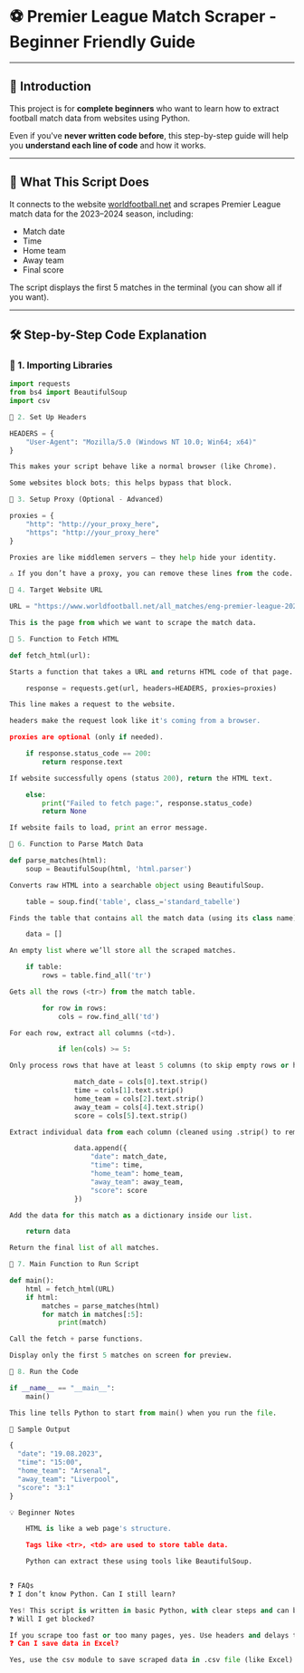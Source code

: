 # ⚽ Premier League Match Scraper - Beginner Friendly Guide

---

## 👋 Introduction

This project is for **complete beginners** who want to learn how to extract football match data from websites using Python.

Even if you've **never written code before**, this step-by-step guide will help you **understand each line of code** and how it works.

---

## 📌 What This Script Does

It connects to the website [worldfootball.net](https://www.worldfootball.net) and scrapes Premier League match data for the 2023–2024 season, including:
- Match date
- Time
- Home team
- Away team
- Final score

The script displays the first 5 matches in the terminal (you can show all if you want).

---

## 🛠️ Step-by-Step Code Explanation

### 🔹 1. Importing Libraries

```python
import requests
from bs4 import BeautifulSoup
import csv

🔹 2. Set Up Headers

HEADERS = {
    "User-Agent": "Mozilla/5.0 (Windows NT 10.0; Win64; x64)"
}

This makes your script behave like a normal browser (like Chrome).

Some websites block bots; this helps bypass that block.

🔹 3. Setup Proxy (Optional - Advanced)

proxies = {
    "http": "http://your_proxy_here",
    "https": "http://your_proxy_here"
}

Proxies are like middlemen servers — they help hide your identity.

⚠️ If you don’t have a proxy, you can remove these lines from the code.

🔹 4. Target Website URL

URL = "https://www.worldfootball.net/all_matches/eng-premier-league-2023-2024/"

This is the page from which we want to scrape the match data.

🔹 5. Function to Fetch HTML

def fetch_html(url):

Starts a function that takes a URL and returns HTML code of that page.

    response = requests.get(url, headers=HEADERS, proxies=proxies)

This line makes a request to the website.

headers make the request look like it's coming from a browser.

proxies are optional (only if needed).

    if response.status_code == 200:
        return response.text

If website successfully opens (status 200), return the HTML text.

    else:
        print("Failed to fetch page:", response.status_code)
        return None

If website fails to load, print an error message.

🔹 6. Function to Parse Match Data

def parse_matches(html):
    soup = BeautifulSoup(html, 'html.parser')

Converts raw HTML into a searchable object using BeautifulSoup.

    table = soup.find('table', class_='standard_tabelle')

Finds the table that contains all the match data (using its class name).

    data = []

An empty list where we’ll store all the scraped matches.

    if table:
        rows = table.find_all('tr')

Gets all the rows (<tr>) from the match table.

        for row in rows:
            cols = row.find_all('td')

For each row, extract all columns (<td>).

            if len(cols) >= 5:

Only process rows that have at least 5 columns (to skip empty rows or headers).

                match_date = cols[0].text.strip()
                time = cols[1].text.strip()
                home_team = cols[2].text.strip()
                away_team = cols[4].text.strip()
                score = cols[5].text.strip()

Extract individual data from each column (cleaned using .strip() to remove spaces).

                data.append({
                    "date": match_date,
                    "time": time,
                    "home_team": home_team,
                    "away_team": away_team,
                    "score": score
                })

Add the data for this match as a dictionary inside our list.

    return data

Return the final list of all matches.

🔹 7. Main Function to Run Script

def main():
    html = fetch_html(URL)
    if html:
        matches = parse_matches(html)
        for match in matches[:5]:
            print(match)

Call the fetch + parse functions.

Display only the first 5 matches on screen for preview.

🔹 8. Run the Code

if __name__ == "__main__":
    main()

This line tells Python to start from main() when you run the file.

📂 Sample Output

{
  "date": "19.08.2023",
  "time": "15:00",
  "home_team": "Arsenal",
  "away_team": "Liverpool",
  "score": "3:1"
}

💡 Beginner Notes

    HTML is like a web page's structure.

    Tags like <tr>, <td> are used to store table data.

    Python can extract these using tools like BeautifulSoup.


❓ FAQs
❓ I don’t know Python. Can I still learn?

Yes! This script is written in basic Python, with clear steps and can be learned even by non-coders.
❓ Will I get blocked?

If you scrape too fast or too many pages, yes. Use headers and delays to avoid that, it's better if you use proxy
❓ Can I save data in Excel?

Yes, use the csv module to save scraped data in .csv file (like Excel). Ask me if you need help!
